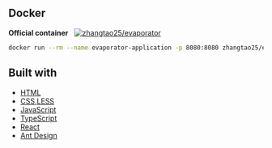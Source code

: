 ## **Docker**

**Official container** &nbsp; [![zhangtao25/evaporator](https://img.shields.io/docker/pulls/zhangtao25/evaporator?style=social)](https://hub.docker.com/r/zhangtao25/evaporator)

```bash
docker run --rm --name evaporator-application -p 8080:8080 zhangtao25/evaporator:main
```

## Built with

- [HTML](https://developer.mozilla.org/en-US/docs/Web/HTML)
- [CSS](https://developer.mozilla.org/en-US/docs/Web/CSS),[LESS](https://lesscss.org)
- [JavaScript](https://developer.mozilla.org/en-US/docs/Web/JavaScript)
- [TypeScript](https://www.typescriptlang.org)
- [React](https://reactjs.org)
- [Ant Design](https://ant.design)
